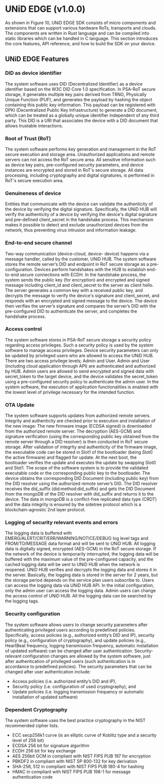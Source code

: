 # UNiD EDGE (v1.0.0)

As shown in Figure 10, UNiD EDGE SDK consists of micro components and extensions that can support various hardware RoTs, transports and clouds. The components are written in Rust language and can be compiled into static libraries which can be handled in C language.
This section introduces the core features, API reference, and how to build the SDK on your device.

## UNiD EDGE Features

### DID as device identifier

The system software uses DID (Decentralized Identifier) as a device identifier based on the W3C DID Core 1.0 specification. In PSA-RoT secure storage, it generates multiple key pairs derived from TRNG, Physically Unique Function (PUF), and generates the payload by hashing the object containing this public key information. This payload can be registered with DPKI (Decentralized Public Key Infrastructure) to generate a DID document, which can be treated as a globally unique identifier independent of any third party. This DID is a URI that associates the device with a DID document that allows trustable interactions.

### Root of Trust (RoT)

The system software performs key generation and management in the RoT secure execution and storage area. Unauthorized applications and remote servers can not access the RoT secure area.
All sensitive information such as device key pairs, pre-configured security parameters, and device instances are encrypted and stored in RoT's secure storage. All data processing, including cryptography and digital signatures, is performed in RoT's secure execution area.


### Genuineness of device

Entities that communicate with the device can validate the authenticity of the device by verifying the digital signature. Specifically, the UNiD HUB will verify the authenticity of a device by verifying the device's digital signature and pre-defined client_secret in the handshake process. This mechanism makes it possible to detect and exclude unauthorized devices from the network, thus preventing virus intrusion and information leakage.


### End-to-end secure channel

Two-way communication (device-cloud, device- device) happens via a message handler, called by the customer, UNiD HUB. The system software stores the remote server’s DID and endpoint in RoT secure storage as a pre-configuration. Devices perform handshakes with the HUB to establish end-to-end secure connections with ECDH.
In the handshake process, the system sends the public key (for encryption) and encrypted and signed message including client_id and client_secret to the server as client hello. The server generates a common key with a received public key, and decrypts the message to verify the device's signature and client_secret, and responds with an encrypted and signed message to the device. The device then verifies the server’s signature and compares the server’s DID with the pre-configured DID to authenticate the server, and completes the handshake process.


### Access control

The system software stores in PSA-RoT secure storage a security policy regarding access privileges. Such a security policy is used by the system software to manage access privileges. Device security parameters can only be updated by privileged users who are allowed to access the UNiD HUB. There are two access privilege levels; Admin and User. Admin and User (including cloud application through API) are authenticated and authorized by HUB. Admin users are allowed to send encrypted and signed data with secret_token to the target device, and the device validates the secret_token using a pre-configured security policy to authenticate the admin user. In the system software, the execution of application functionalities is enabled with the lowest level of privilege necessary for the intended function.

### OTA Update

The system software supports updates from authorized remote servers. Integrity and authenticity are checked prior to execution and installation of the new image: The new firmware image (ECDSA signed) is downloaded from the authorized remote server. The decryption (AES-GCM) and signature verification (using the corresponding public key obtained from the remote server through a DID resolver) is then conducted in RoT secure storage. After validation of integrity and authenticity of the firmware image, the executable code can be stored in Slot1 of the bootloader (being Slot0 the active firmware) and flagged for update. At the next boot, the bootloader verifies the update and executes the update by swapping Slot0 and Slot1. The scope of the software system is to provide the validated executable code or the corresponding public key to the bootloader.
The device obtains the corresponding DID Document (including public key) from the DID resolver using the authorized remote server’s DID. The DID resolver receives the did_suffix (did:method:did_suffix) and gets the DID Document from the mongoDB of the DID resolver with did_suffix and returns it to the device. The data in mongoDB is a conflict-free replicated data type (CRDT) and the data integrity is ensured by the sidetree protocol which is a blockchain-agnostic 2nd layer protocol.


### Logging of security relevant events and errors

The logging data is buffered with EMERG/ALERT/CRIT/ERR/WARNING/NOTICE/DEBUG log level tags and FROM/TO/MESSAGE data format and will be sent to UNiD HUB. All logging data is digitally signed, encrypted (AES-GCM) in the RoT secure storage.
If the network of the device is temporarily interrupted, the logging data will be buffered with the maximum value of the pre-configured capacity, and the cached logging data will be sent to UNiD HUB when the network is reopened.
UNiD HUB verifies and decrypts the logging data and stores it in the server. Basically, the logging data is stored in the server for 2 years, but the storage period depends on the service plan users subscribe to. Users can access the logging data via UNiD HUB API. In the initial configuration, only the admin user can access the logging data. Admin users can change the access control of UNiD HUB. All the logging data can be searched by the logging tags.


### Security configuration

The system software allows users to change security parameters after authenticating privileged users according to predefined policies. Specifically, access policies (e.g., authorized entity’s DID and IP), security policy (e.g., configuration of cryptography), and update policies (e.g., HeartBeat frequency, logging transmission frequency, automatic installation of updated software) can be changed after user authentication.
Security-relevant configuration changes are allowed by the system software, just after authentication of privileged users (such authentication is in accordance to predefined policies). The security parameters that can be changed after user authentication include:

- Access policies (i.e. authorized entity’s DID and IP),
- Security policy (i.e. configuration of used cryptography), and
- Update policies (i.e. logging transmission frequency or automatic installation of updated software)

### Dependent Cryptography

The system software uses the best practice cryptography in the NIST recommended cipher lists.

- ECC secp256k1 curve (is an elliptic curve of Koblitz type and a security level of 256 bit)
- ECDSA 256 bit for signature algorithm
- ECDH 256 bit for key exchange
- AES 256bit GCM in compliant with NIST FIPS PUB 197 for encryption
- PBKDF2 in compliant with NIST SP 800-132 for key derivation
- SHA-256, 512 in compliant with NIST FIPS PUB 180-4 for hashing
- HMAC in compliant with NIST FIPS PUB 198-1 for message authentication code
